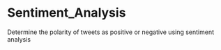 # Sentiment_Analysis
Determine the polarity of tweets as positive or negative using sentiment analysis
